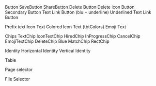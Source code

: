 Button
  SaveButton
  ShareButton
  Delete Button
  Delete Icon Button  
  Secondary Button
  Text Link Button (blu + underline)
  Underlined Text Link Button

Prefix text
  Icon Text
    Colored Icon Text (tbtColors)
  Emoji Text

Chips
  TextChip
  IconTextChip
    HiredChip
    InProgressChip
    CancelChip
  EmojiTextChip
  DeleteChip
    Blue
  MatchChip
  RectChip

Identity
  Horizontal Identity
  Vertical Identity

Table

Page selector

File Selector